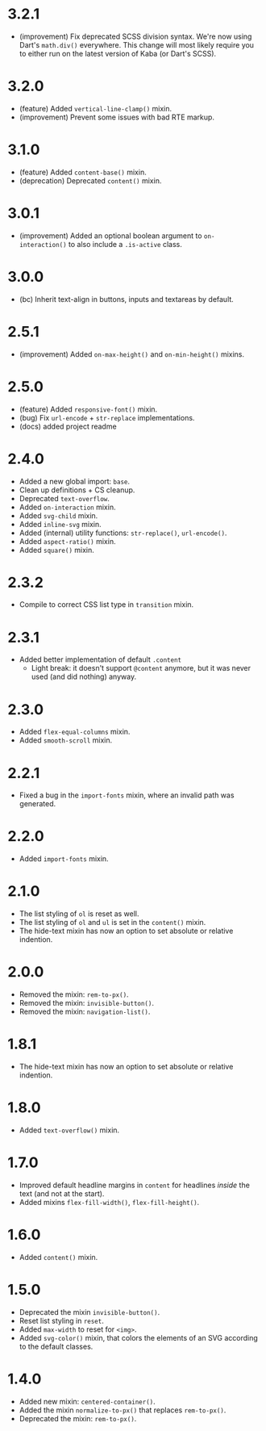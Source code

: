 3.2.1
=====

*   (improvement) Fix deprecated SCSS division syntax. We're now using Dart's `math.div()` everywhere.
    This change will most likely require you to either run on the latest version of Kaba (or Dart's SCSS).


3.2.0
=====

*   (feature) Added `vertical-line-clamp()` mixin.
*   (improvement) Prevent some issues with bad RTE markup.


3.1.0
=====

*   (feature) Added `content-base()` mixin.
*   (deprecation) Deprecated `content()` mixin.


3.0.1
=====

*   (improvement) Added an optional boolean argument to `on-interaction()` to also include a `.is-active` class.


3.0.0
=====

*   (bc) Inherit text-align in buttons, inputs and textareas by default.


2.5.1
=====

*   (improvement) Added `on-max-height()` and `on-min-height()` mixins.


2.5.0
=====

*   (feature) Added `responsive-font()` mixin.
*   (bug) Fix `url-encode` + `str-replace` implementations.
*   (docs) added project readme


2.4.0
=====

*   Added a new global import: `base`.
*   Clean up definitions + CS cleanup.
*   Deprecated `text-overflow`.
*   Added `on-interaction` mixin.
*   Added `svg-child` mixin.
*   Added `inline-svg` mixin.
*   Added (internal) utility functions: `str-replace()`, `url-encode()`.
*   Added `aspect-ratio()` mixin.
*   Added `square()` mixin.


2.3.2
=====

*   Compile to correct CSS list type in `transition` mixin.


2.3.1
=====

*   Added better implementation of default `.content`
    *   Light break: it doesn't support `@content` anymore, but it was never used (and did nothing) anyway.


2.3.0
=====

*   Added `flex-equal-columns` mixin.
*   Added `smooth-scroll` mixin.


2.2.1
=====

*   Fixed a bug in the `import-fonts` mixin, where an invalid path was generated.


2.2.0
=====

*   Added `import-fonts` mixin.


2.1.0
=====

*   The list styling of `ol` is reset as well.
*   The list styling of `ol` and `ul` is set in the `content()` mixin.
*   The hide-text mixin has now an option to set absolute or relative indention.


2.0.0
=====

*   Removed the mixin: `rem-to-px()`.
*   Removed the mixin: `invisible-button()`.
*   Removed the mixin: `navigation-list()`.


1.8.1
=====

*   The hide-text mixin has now an option to set absolute or relative indention. 


1.8.0
=====

*   Added `text-overflow()` mixin.


1.7.0
=====

*   Improved default headline margins in `content` for headlines *inside* the text (and not at the start).
*   Added mixins `flex-fill-width()`, `flex-fill-height()`.


1.6.0
=====

*   Added `content()` mixin.


1.5.0
=====

*   Deprecated the mixin `invisible-button()`.
*   Reset list styling in `reset`.
*   Added `max-width` to reset for `<img>`.
*   Added `svg-color()` mixin, that colors the elements of an SVG according to the default classes.


1.4.0
=====

*   Added new mixin: `centered-container()`.
*   Added the mixin `normalize-to-px()` that replaces `rem-to-px()`.
*   Deprecated the mixin: `rem-to-px()`.
